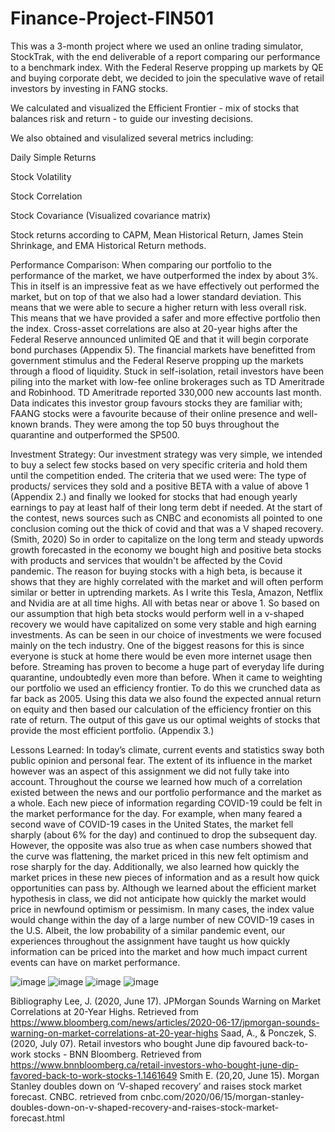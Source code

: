 # Finance-Project-FIN501
This was a 3-month project where we used an online trading simulator, StockTrak, with the end deliverable of a report comparing our performance to a benchmark index.
With the Federal Reserve propping up markets by QE and buying corporate debt, we decided to join the speculative wave of retail investors by investing in FANG stocks. 

We calculated and visualized the Efficient Frontier - mix of stocks that balances risk and return - to guide our investing decisions.

We also obtained and visulalized several metrics including:

Daily Simple Returns

Stock Volatility

Stock Correlation

Stock Covariance (Visualized covariance matrix)

Stock returns according to CAPM, Mean Historical Return, James Stein Shrinkage, and EMA Historical Return methods. 

Performance Comparison:
When comparing our portfolio to the performance of the market, we have outperformed the index by about 3%. This in itself is an impressive feat as we have effectively out performed the market, but on top of that we also had a lower standard deviation. This means that we were able to secure a higher return with less overall risk. This means that we have provided a safer and more effective portfolio then the index. 
Cross-asset correlations are also at 20-year highs after the Federal Reserve announced unlimited QE and that it will begin corporate bond purchases (Appendix 5). The financial markets have benefitted from government stimulus and the Federal Reserve propping up the markets through a flood of liquidity. Stuck in self-isolation, retail investors have been piling into the market with low-fee online brokerages such as TD Ameritrade and Robinhood. TD Ameritrade reported 330,000 new accounts last month. Data indicates this investor group favours stocks they are familiar with; FAANG stocks were a favourite because of their online presence and well-known brands. They were among the top 50 buys throughout the quarantine and outperformed the SP500. 

Investment Strategy: 
Our investment strategy was very simple, we intended to buy a select few stocks based on very specific criteria and hold them until the competition ended. The criteria that we used were: The type of products/ services they sold and a positive BETA with a value of above 1 (Appendix 2.) and finally we looked for stocks that had enough yearly earnings to pay at least half of their long term debt if needed. At the start of the contest, news sources such as CNBC and economists all pointed to one conclusion coming out the thick of covid and that was a V shaped recovery. (Smith, 2020) So in order to capitalize on the long term and steady upwords growth forecasted in the economy we bought high and positive beta stocks with products and services that wouldn't be affected by the Covid pandemic. 
The reason for buying stocks with a high beta, is because it shows that they are highly correlated with the market and will often perform similar or better in uptrending markets. As I write this Tesla, Amazon, Netflix and Nvidia are at all time highs. All with betas near or above 1. So based on our assumption that high beta stocks would perform well in a v-shaped recovery we would have capitalized on some very stable and high earning investments. As can be seen in our choice of investments we were focused mainly on the tech industry. One of the biggest reasons for this is since everyone is stuck at home there would be even more internet usage then before. Streaming has proven to become a huge part of everyday life during quarantine, undoubtedly even more than before.
	When it came to weighting our portfolio we used an efficiency frontier. To do this we crunched data as far back as 2005. Using this data we also found the expected annual return on equity and then based our calculation of the efficiency frontier on this rate of return. The output of this gave us our optimal weights of stocks that provide the most efficient portfolio. (Appendix 3.)

Lessons Learned:
	In today’s climate, current events and statistics sway both public opinion and personal fear.  The extent of its influence in the market however was an aspect of this assignment we did not fully take into account.  Throughout the course we learned how much of a correlation existed between the news and our portfolio performance and the market as a whole.  Each new piece of information regarding COVID-19 could be felt in the market performance for the day.  For example, when many feared a second wave of COVID-19 cases in the United States, the market fell sharply (about 6% for the day) and continued to drop the subsequent day.  However, the opposite was also true as when case numbers showed that the curve was flattening, the market priced in this new felt optimism and rose sharply for the day.  Additionally, we also learned how quickly the market prices in these new pieces of information and as a result how quick opportunities can pass by.  Although we learned about the efficient market hypothesis in class, we did not anticipate how quickly the market would price in newfound optimism or pessimism.  In many cases, the index value would change within the day of a large number of new COVID-19 cases in the U.S.  Albeit, the low probability of a similar pandemic event, our experiences throughout the assignment have taught us how quickly information can be priced into the market and how much impact current events can have on market performance.


![image](https://user-images.githubusercontent.com/62811061/118344202-2118da80-b4fb-11eb-925e-d69b58453a26.png)
![image](https://user-images.githubusercontent.com/62811061/118344209-270ebb80-b4fb-11eb-965a-bbf36f9cfc92.png)
![image](https://user-images.githubusercontent.com/62811061/118344213-2b3ad900-b4fb-11eb-92dd-7388811c40b3.png)
![image](https://user-images.githubusercontent.com/62811061/118344221-3130ba00-b4fb-11eb-9859-07cdfab859c7.png)


Bibliography
Lee, J. (2020, June 17). JPMorgan Sounds Warning on Market Correlations at 20-Year Highs. Retrieved from https://www.bloomberg.com/news/articles/2020-06-17/jpmorgan-sounds-warning-on-market-correlations-at-20-year-highs
Saad, A., & Ponczek, S. (2020, July 07). Retail investors who bought June dip favoured back-to-work stocks - BNN Bloomberg. Retrieved from https://www.bnnbloomberg.ca/retail-investors-who-bought-june-dip-favored-back-to-work-stocks-1.1461649
Smith E. (20,20, June 15). Morgan Stanley doubles down on ‘V-shaped recovery’ and raises stock market forecast. CNBC. retrieved from cnbc.com/2020/06/15/morgan-stanley-doubles-down-on-v-shaped-recovery-and-raises-stock-market-forecast.html

